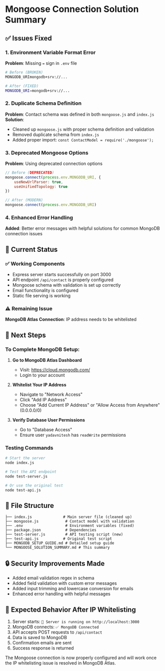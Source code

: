 # Mongoose Connection Solution Summary

## ✅ Issues Fixed

### 1. Environment Variable Format Error
**Problem**: Missing `=` sign in `.env` file
```bash
# Before (BROKEN)
MONGODB_URImongodb+srv://...

# After (FIXED)
MONGODB_URI=mongodb+srv://...
```

### 2. Duplicate Schema Definition
**Problem**: Contact schema was defined in both `mongoose.js` and `index.js`
**Solution**: 
- Cleaned up `mongoose.js` with proper schema definition and validation
- Removed duplicate schema from `index.js`
- Added proper import: `const ContactModel = require('./mongoose');`

### 3. Deprecated Mongoose Options
**Problem**: Using deprecated connection options
```javascript
// Before (DEPRECATED)
mongoose.connect(process.env.MONGODB_URI, {
    useNewUrlParser: true,
    useUnifiedTopology: true
})

// After (MODERN)
mongoose.connect(process.env.MONGODB_URI)
```

### 4. Enhanced Error Handling
**Added**: Better error messages with helpful solutions for common MongoDB connection issues

## 🔧 Current Status

### ✅ Working Components
- Express server starts successfully on port 3000
- API endpoint `/api/contact` is properly configured
- Mongoose schema with validation is set up correctly
- Email functionality is configured
- Static file serving is working

### ⚠️ Remaining Issue
**MongoDB Atlas Connection**: IP address needs to be whitelisted

## 🚀 Next Steps

### To Complete MongoDB Setup:
1. **Go to MongoDB Atlas Dashboard**
   - Visit: https://cloud.mongodb.com/
   - Login to your account

2. **Whitelist Your IP Address**
   - Navigate to "Network Access"
   - Click "Add IP Address"
   - Choose "Add Current IP Address" or "Allow Access from Anywhere" (0.0.0.0/0)

3. **Verify Database User Permissions**
   - Go to "Database Access"
   - Ensure user `yadavnitesh` has `readWrite` permissions

### Testing Commands
```bash
# Start the server
node index.js

# Test the API endpoint
node test-server.js

# Or use the original test
node test-api.js
```

## 📁 File Structure
```
├── index.js              # Main server file (cleaned up)
├── mongoose.js            # Contact model with validation
├── .env                   # Environment variables (fixed)
├── package.json           # Dependencies
├── test-server.js         # API testing script (new)
├── test-api.js           # Original test script
├── MONGODB_SETUP_GUIDE.md # Detailed setup guide
└── MONGOOSE_SOLUTION_SUMMARY.md # This summary
```

## 🔒 Security Improvements Made
- Added email validation regex in schema
- Added field validation with custom error messages
- Added input trimming and lowercase conversion for emails
- Enhanced error handling with helpful messages

## 📝 Expected Behavior After IP Whitelisting
1. Server starts: `🚀 Server is running on http://localhost:3000`
2. MongoDB connects: `✅ MongoDB Connected`
3. API accepts POST requests to `/api/contact`
4. Data is saved to MongoDB
5. Confirmation emails are sent
6. Success response is returned

The Mongoose connection is now properly configured and will work once the IP whitelisting issue is resolved in MongoDB Atlas.